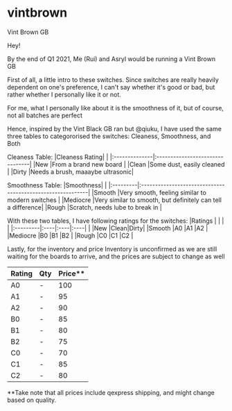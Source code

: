# vintbrown
Vint Brown GB

Hey!

By the end of Q1 2021, Me (Rui) and Asryl would be running a Vint Brown GB

First of all, a little intro to these switches. Since switches are really heavily dependent on one's preference, I can't say whether it's good or bad, but rather whether I personally like it or not.

For me, what I personally like about it is the smoothness of it, but of course, not all batches are perfect

Hence, inspired by the Vint Black GB ran but @qiuku, I have used the same three tables to categororised the switches: Cleaness, Smoothness, and Both

Cleaness Table:
|Cleaness Rating|                                 |
|:--------------|:--------------------------------|
|New            |From a brand new board           |
|Clean          |Some dust, easily cleaned        |
|Dirty          |Needs a brush, maaaybe ultrasonic|

Smoothness Table:
|Smoothness|                                                            |
|:---------|:-----------------------------------------------------------|
|Smooth    |Very smooth, feeling similar to modern switches             |
|Mediocre  |Very similar to smooth, but definitely can tell a difference|
|Rough     |Scratch, needs lube to break in                             |

With these two tables, I have following ratings for the switches:
|Ratings   |     |     |     |
|:---------|:----|:----|:----|
|          |New  |Clean|Dirty|
|Smooth    |A0   |A1   |A2   |
|Mediocre  |B0   |B1   |B2   |
|Rough     |C0   |C1   |C2   |


Lastly, for the inventory and price
Inventory is unconfirmed as we are still waiting for the boards to arrive, and the prices are subject to change as well

|Rating|Qty    |Price** |
|:-----|:------|:-------|
|A0    |-      |100     |
|A1    |-      |95      |
|A2    |-      |90      |
|B0    |-      |85      |
|B1    |-      |80      |
|B2    |-      |75      |
|C0    |-      |70      |
|C1    |-      |85      |
|C2    |-      |80      |

**Take note that all prices include qexpress shipping, and might change based on quality.
